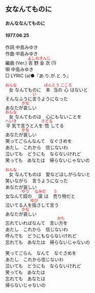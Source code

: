 <style type="text/css">
	ruby{
	    ruby-position: over;
	}
	ruby > rt{font-size: 12px;color:red;}
	p{font:16px;font-size: '楷体'}
</style>
## 女なんてものに
#### おんななんてものに
#### 1977.06.25


作詞        中島みゆき  
作曲        中島みゆき  
編曲 (Ver.) <ruby><rb>吉野</rb><rp>(</rp><rt>よしの</rt><rp>)</rp></ruby><ruby><rb>金次</rb><rp>(</rp><rt>きんじ</rt><rp>)</rp></ruby> (1)  
唄          中島みゆき  
□ LYRIC (a)●『あ.り.が.と.う』  
  
  
<ruby><rb>女</rb><rp>(</rp><rt>おんな</rt><rp>)</rp></ruby>なんてものに　<ruby><rb>本当</rb><rp>(</rp><rt>ほんとう</rt><rp>)</rp></ruby>の<ruby><rb>心</rb><rp>(</rp><rt>こころ</rt><rp>)</rp></ruby>はないと  
そんなふうに<ruby><rb>言</rb><rp>(</rp><rt>い</rt><rp>)</rp></ruby>うようになった  
あなたが<ruby><rb>哀</rb><rp>(</rp><rt>かな</rt><rp>)</rp></ruby>しい  
<ruby><rb>女</rb><rp>(</rp><rt>おんな</rt><rp>)</rp></ruby>なんてものは　心にもないことを  
<ruby><rb>平気</rb><rp>(</rp><rt>へいき</rt><rp>)</rp></ruby>で言うと人を<ruby><rb>悟</rb><rp>(</rp><rt>さとる</rt><rp>)</rp></ruby>してる  
あなたが<ruby><rb>哀</rb><rp>(</rp><rt>かな</rt><rp>)</rp></ruby>しい  
笑ってごらんなんて　なぐさめを  
あたし　これから　信じないわ  
泣いても　どうにも　ならないけれど  
笑っても　あなたは　帰らないじゃないの  
  
  
<ruby><rb>女</rb><rp>(</rp><rt>おんな</rt><rp>)</rp></ruby>なんてものは　愛などほしがらないと  
笑いながら　言うようになった  
あなたが哀しい  
女なんて<ruby><rb>奴</rb><rp>(</rp><rt>やつ</rt><rp>)</rp></ruby>の　<ruby><rb>涙</rb><rp>(</rp><rt>なみだ</rt><rp>)</rp></ruby>は　<ruby><rb>売</rb><rp>(</rp><rt>う</rt><rp>)</rp></ruby>り物だと  
泣いてる人を<ruby><rb>指</rb><rp>(</rp><rt>ゆび</rt><rp>)</rp></ruby>さして言う  
あなたが<ruby><rb>哀</rb><rp>(</rp><rt>かな</rt><rp>)</rp></ruby>しい  
忘れていればなんて　言い<ruby><rb>方</rb><rp>(</rp><rt>かた</rt><rp>)</rp></ruby>を  
あたし　これから　信じないわ  
呼んでも　どうにもならないけれど  
忘れても　あなたは　帰らないじゃないの  
  
  
笑ってごらん　なんて　なぐさめを  
あたし　これから信じないわ  
泣いても　どうにも　ならないけれど  
笑っても　あなたは  
忘れても　あなたは  
帰らないじゃないの  
